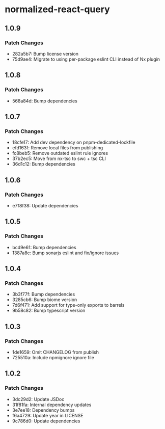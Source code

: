# normalized-react-query

## 1.0.9

### Patch Changes

- 282a5b7: Bump license version
- 75d9ae4: Migrate to using per-package eslint CLI instead of Nx plugin

## 1.0.8

### Patch Changes

- 568a84d: Bump dependencies

## 1.0.7

### Patch Changes

- 18cfe17: Add dev dependency on pnpm-dedicated-lockfile
- efd163f: Remove local files from publishing
- fc8beb5: Remove outdated eslint rule ignores
- 37b2ec5: Move from nx-tsc to swc + tsc CLI
- 36d1c12: Bump dependencies

## 1.0.6

### Patch Changes

- e718f38: Update dependencies

## 1.0.5

### Patch Changes

- bcd9e61: Bump dependencies
- 1387a8c: Bump sonarjs eslint and fix/ignore issues

## 1.0.4

### Patch Changes

- 3b3f77f: Bump dependencies
- 3285cb6: Bump biome version
- 7d6f471: Add support for type-only exports to barrels
- 9b58c82: Bump typescript version

## 1.0.3

### Patch Changes

- 1de1659: Omit CHANGELOG from publish
- 725510a: Include npmignore ignore file

## 1.0.2

### Patch Changes

- 3dc29d2: Update JSDoc
- 31f81fa: Internal dependency updates
- 3e7ee18: Dependency bumps
- f6a4729: Update year in LICENSE
- 9c786d0: Update dependencies
